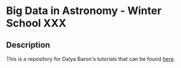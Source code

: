# Big Data in Astronomy - Winter School XXX

## Description

This is a repository for Dalya Baron's tutorials that can be found
[here](https://github.com/dalya/XXX_winter_school).